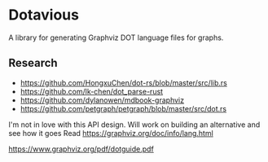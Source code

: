 # Dotavious

A library for generating Graphviz DOT language files for graphs.


## Research 

- https://github.com/HongxuChen/dot-rs/blob/master/src/lib.rs
- https://github.com/lk-chen/dot_parse-rust
- https://github.com/dylanowen/mdbook-graphviz
- https://github.com/petgraph/petgraph/blob/master/src/dot.rs


I'm not in love with this API design. Will work on building an alternative and see how it goes
Read https://graphviz.org/doc/info/lang.html

https://www.graphviz.org/pdf/dotguide.pdf
